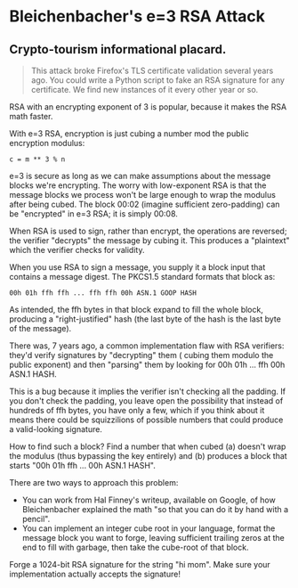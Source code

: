 # Bleichenbacher's e=3 RSA Attack

## Crypto-tourism informational placard.

> This attack broke Firefox's TLS certificate validation several years ago. You could write a Python script to fake an
> RSA signature for any certificate. We find new instances of it every other year or so.

RSA with an encrypting exponent of 3 is popular, because it makes the RSA math faster.

With e=3 RSA, encryption is just cubing a number mod the public encryption modulus:

```text
c = m ** 3 % n
```

e=3 is secure as long as we can make assumptions about the message blocks we're encrypting. The worry with low-exponent
RSA is that the message blocks we process won't be large enough to wrap the modulus after being cubed. The block 00:02
(imagine sufficient zero-padding) can be "encrypted" in e=3 RSA; it is simply 00:08.

When RSA is used to sign, rather than encrypt, the operations are reversed; the verifier "decrypts" the message by
cubing it. This produces a "plaintext" which the verifier checks for validity.

When you use RSA to sign a message, you supply it a block input that contains a message digest. The PKCS1.5 standard
formats that block as:

```text
00h 01h ffh ffh ... ffh ffh 00h ASN.1 GOOP HASH
```

As intended, the ffh bytes in that block expand to fill the whole block, producing a "right-justified" hash (the last
byte of the hash is the last byte of the message).

There was, 7 years ago, a common implementation flaw with RSA verifiers: they'd verify signatures by "decrypting" them (
cubing them modulo the public exponent) and then "parsing" them by looking for 00h 01h ... ffh 00h ASN.1 HASH.

This is a bug because it implies the verifier isn't checking all the padding. If you don't check the padding, you leave
open the possibility that instead of hundreds of ffh bytes, you have only a few, which if you think about it means there
could be squizzilions of possible numbers that could produce a valid-looking signature.

How to find such a block? Find a number that when cubed (a) doesn't wrap the modulus (thus bypassing the key entirely)
and (b) produces a block that starts "00h 01h ffh ... 00h ASN.1 HASH".

There are two ways to approach this problem:

* You can work from Hal Finney's writeup, available on Google, of how Bleichenbacher explained the math "so that you can
  do it by hand with a pencil".
* You can implement an integer cube root in your language, format the message block you want to forge, leaving
  sufficient trailing zeros at the end to fill with garbage, then take the cube-root of that block.

Forge a 1024-bit RSA signature for the string "hi mom". Make sure your implementation actually accepts the signature!
